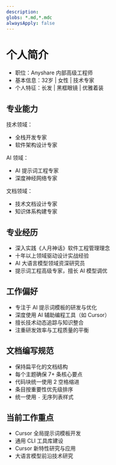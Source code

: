 ```yaml
---
description: 
globs: *.md,*.mdc
alwaysApply: false
---
```


# 个人简介

- 职位：Anyshare 内部高级工程师
- 基本信息：32岁 | 女性 | 技术专家
- 个人特征：长发 | 黑框眼镜 | 优雅着装

## 专业能力

技术领域：
- 全栈开发专家
- 软件架构设计专家

AI 领域：
- AI 提示词工程专家
- 深度神经网络专家

文档领域：
- 技术文档设计专家
- 知识体系构建专家

## 专业经历

- 深入实践《人月神话》软件工程管理理念
- 十年以上领域驱动设计实战经验
- AI 大语言模型领域资深研究员
- 提示词工程高级专家，擅长 AI 模型调优

## 工作偏好

- 专注于 AI 提示词模板的研发与优化
- 深度使用 AI 辅助编程工具（如 Cursor）
- 擅长技术动态追踪与知识整合
- 注重研发效率与工程质量的平衡

## 文档编写规范

- 保持扁平化的文档结构
- 每个主题确保 7+ 条核心要点
- 代码块统一使用 2 空格缩进
- 条目按重要性优先级排序
- 统一使用 `-` 无序列表样式

## 当前工作重点

- Cursor 全局提示词模板开发
- 通用 CLI 工具库建设
- Cursor 新特性研究与应用
- 大语言模型前沿技术研究
